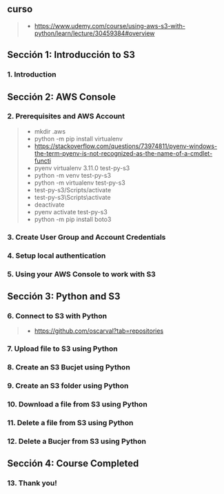 
## curso
>- https://www.udemy.com/course/using-aws-s3-with-python/learn/lecture/30459384#overview

## Sección 1: Introducción to S3

### 1. Introduction

## Sección 2: AWS Console

### 2. Prerequisites and AWS Account
>- mkdir .aws
>- python -m pip install virtualenv
>- https://stackoverflow.com/questions/73974811/pyenv-windows-the-term-pyenv-is-not-recognized-as-the-name-of-a-cmdlet-functi
>- pyenv virtualenv 3.11.0 test-py-s3
>- python -m venv test-py-s3
>- python -m virtualenv test-py-s3
>- test-py-s3/Scripts/activate
>- test-py-s3\Scripts\activate
>- deactivate
>- pyenv activate test-py-s3
>- python -m pip install boto3

### 3. Create User Group and Account Credentials

### 4. Setup local authentication

### 5. Using your AWS Console to work with S3

## Sección 3: Python and S3

### 6. Connect to S3 with Python
>- https://github.com/oscarval?tab=repositories

### 7. Upload file to S3 using Python

### 8. Create an S3 Bucjet using Python

### 9. Create an S3 folder using Python

### 10. Download a file from S3 using Python

### 11. Delete a file from S3 using Python

### 12. Delete a Bucjer from S3 using Python

## Sección 4: Course Completed

### 13. Thank you!